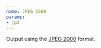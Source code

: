 ```yaml
---
name: JPEG 2000
params:
- jp2
---
```

Output using the [JPEG 2000](http://www.jpeg.org/jpeg2000/) format.
